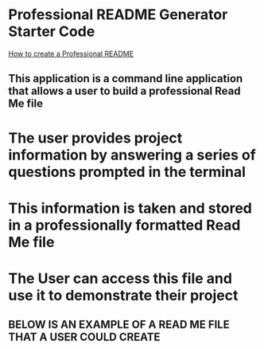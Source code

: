 # Professional README Generator Starter Code

[How to create a Professional README](https://coding-boot-camp.github.io/full-stack/github/professional-readme-guide)

## This application is a command line application that allows a user to build a professional Read Me file

# The user provides project information by answering a series of questions prompted in the terminal
# This information is taken and stored in a professionally formatted Read Me file
# The User can access this file and use it to demonstrate their project


## BELOW IS AN EXAMPLE OF A READ ME FILE THAT A USER COULD CREATE

